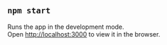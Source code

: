 ## `npm start`

Runs the app in the development mode.<br>
Open [http://localhost:3000](http://localhost:3000) to view it in the browser.

